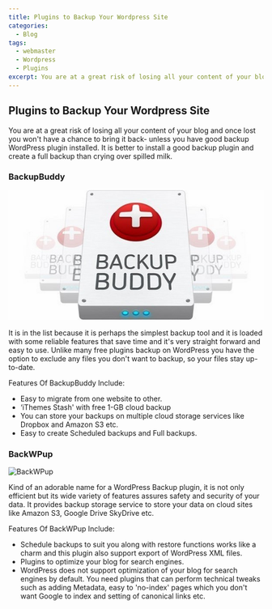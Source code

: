 ```yaml
---
title: Plugins to Backup Your Wordpress Site 
categories:
  - Blog
tags:
  - webmaster
  - Wordpress
  - Plugins
excerpt: You are at a great risk of losing all your content of your blog and once lost you won't have a chance to bring it back- unless you have good backup WordPress plugin installed.
---
```

## Plugins to Backup Your Wordpress Site

You are at a great risk of losing all your content of your blog and once lost you won't have a chance to bring it back- unless you have good backup WordPress plugin installed. It is better to install a good backup plugin and create a full backup than crying over spilled milk.

### BackupBuddy
  
![Backup Buddy](/assets/images/plugins-05.jpg)

It is in the list because it is perhaps the simplest backup tool and it is loaded with some reliable features that save time and it's very straight forward and easy to use. Unlike many free plugins backup on WordPress you have the option to exclude any files you don't want to backup, so your files stay up-to-date.

Features Of BackupBuddy Include:
*	Easy to migrate from one website to other.
*	‘iThemes Stash' with free 1-GB cloud backup
*	You can store your backups on multiple cloud storage services like Dropbox and Amazon S3 etc.
*	Easy to create Scheduled backups and Full backups.


### BackWPup

![BackWPup](/assets/images/plugins-06.jpg)

Kind of an adorable name for a WordPress Backup plugin, it is not only efficient but its wide variety of features assures safety and security of your data. It provides backup storage service to store your data on cloud sites like Amazon S3, Google Drive SkyDrive etc.

Features Of BackWPup Include:
*	Schedule backups to suit you along with restore functions works like a charm and this plugin also support export of WordPress XML files.
*	Plugins to optimize your blog for search engines. 
*	WordPress does not support optimization of your blog for search engines by default. You need plugins that can perform technical tweaks such as adding Metadata, easy to 'no-index' pages which you don't want Google to index and setting of canonical links etc.

